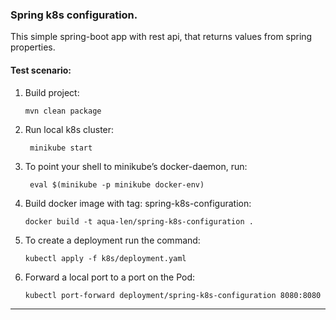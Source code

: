 ### Spring k8s configuration.
This simple spring-boot app with rest api, that returns values from spring properties.

#### Test scenario:

1. Build project:
    ```
    mvn clean package
    ```
2. Run local k8s cluster:
   ```
    minikube start
   ```
3. To point your shell to minikube’s docker-daemon, run:
   ```
    eval $(minikube -p minikube docker-env)
   ```
4. Build docker image with tag: spring-k8s-configuration:
   ```
   docker build -t aqua-len/spring-k8s-configuration .
   ```
5. To create a deployment run the command:
   ```
   kubectl apply -f k8s/deployment.yaml
   ```
6. Forward a local port to a port on the Pod:
   ```
   kubectl port-forward deployment/spring-k8s-configuration 8080:8080
   ```
---